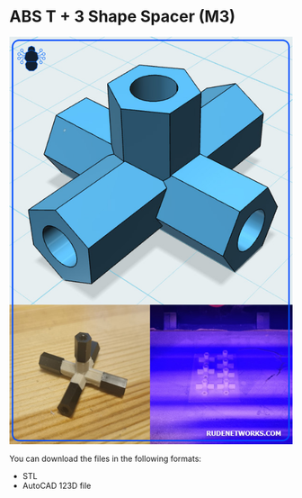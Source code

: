 # ABS T + 3 Shape Spacer (M3)
![img](https://raw.githubusercontent.com/proxytype/ZeroBro/main/3D/ABS-Stand-T-3-3/stand-t-3-3.jpg)

You can download the files in the following formats:
- STL
- AutoCAD 123D file

